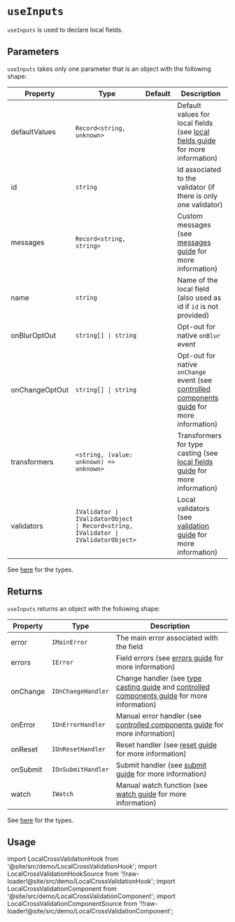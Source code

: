 # `useInputs`

`useInputs` is used to declare local fields.

## Parameters

`useInputs` takes only one parameter that is an object with the following shape:

| Property         | Type                                                                               | Default | Description                                                                                                                                                            |
| ---------------- | ---------------------------------------------------------------------------------- | ------- | ---------------------------------------------------------------------------------------------------------------------------------------------------------------------- |
| defaultValues    | `Record<string, unknown>`                                                          |         | Default values for local fields (see [local fields guide](/docs/guides/local-fields) for more information)                                                             |
| id               | `string`                                                                           |         | Id associated to the validator (if there is only one validator)                                                                                                        |
| messages         | `Record<string, string>`                                                           |         | Custom messages (see [messages guide](/docs/guides/messages-and-i18n) for more information)                                                                            |
| name <Required/> | `string`                                                                           |         | Name of the local field (also used as id if `id` is not provided)                                                                                                      |
| onBlurOptOut     | `string[] \| string`                                                               |         | Opt-out for native `onBlur` event                                                                                                                                      |
| onChangeOptOut   | `string[] \| string`                                                               |         | Opt-out for native `onChange` event (see [controlled components guide](/docs/guides/controlled-components#validators-and-onchange-event-opt-out) for more information) |
| transformers     | `<string, (value: unknown) => unknown>`                                            |         | Transformers for type casting (see [local fields guide](/docs/guides/local-fields) for more information)                                                               |
| validators       | `IValidator \| IValidatorObject \| Record<string, IValidator \| IValidatorObject>` |         | Local validators (see [validation guide](/docs/guides/validation) for more information)                                                                                |

See [here](/docs/api/types) for the types.

## Returns

`useInputs` returns an object with the following shape:

| Property | Type               | Description                                                                                                                                                                        |
| -------- | ------------------ | ---------------------------------------------------------------------------------------------------------------------------------------------------------------------------------- |
| error    | `IMainError`       | The main error associated with the field                                                                                                                                           |
| errors   | `IError`           | Field errors (see [errors guide](/docs/guides/errors-and-styling) for more information)                                                                                            |
| onChange | `IOnChangeHandler` | Change handler (see [type casting guide](/docs/guides/type-casting-and-default-values) and [controlled components guide](/docs/guides/controlled-components) for more information) |
| onError  | `IOnErrorHandler`  | Manual error handler (see [controlled components guide](/docs/guides/controlled-components#managing-manual-errors) for more information)                                           |
| onReset  | `IOnResetHandler`  | Reset handler (see [reset guide](/docs/guides/submit-and-reset#with-the-onreset-handler) for more information)                                                                     |
| onSubmit | `IOnSubmitHandler` | Submit handler (see [submit guide](/docs/guides/submit-and-reset#using-the-onsubmit-handler) for more information)                                                                 |
| watch    | `IWatch`           | Manual watch function (see [watch guide](/docs/guides/watch) for more information)                                                                                                 |

See [here](/docs/api/types) for the types.

## Usage

import LocalCrossValidationHook from '@site/src/demo/LocalCrossValidationHook';
import LocalCrossValidationHookSource from '!!raw-loader!@site/src/demo/LocalCrossValidationHook';
import LocalCrossValidationComponent from '@site/src/demo/LocalCrossValidationComponent';
import LocalCrossValidationComponentSource from '!!raw-loader!@site/src/demo/LocalCrossValidationComponent';

<DemoTabs Component={LocalCrossValidationComponent} Hook={LocalCrossValidationHook} componentCode={LocalCrossValidationComponentSource} componentMetastring="{12,30,33}" hookCode={LocalCrossValidationHookSource} hookMetastring="{13,36,41}" />
